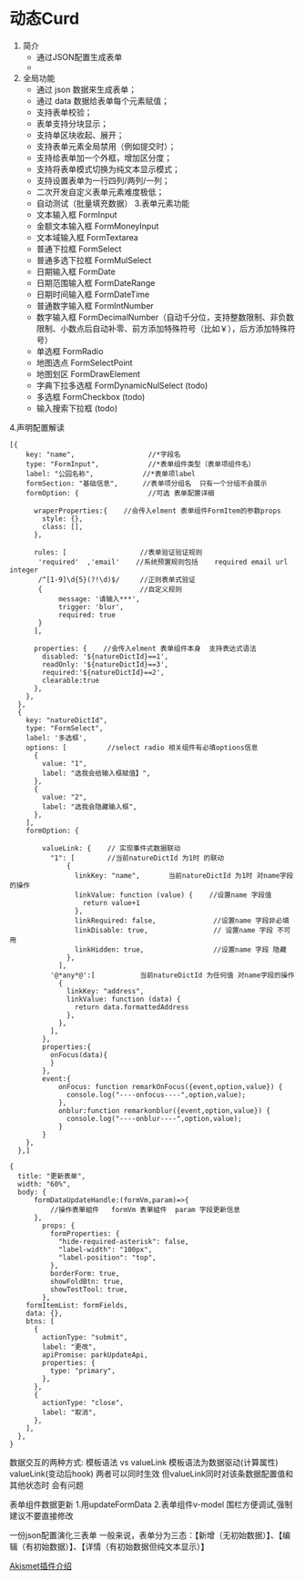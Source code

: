 # 动态Curd
1. 简介
   - 通过JSON配置生成表单
   - 
2. 全局功能
    - 通过 json 数据来生成表单；
    - 通过 data 数据给表单每个元素赋值；
    - 支持表单校验；
    - 表单支持分块显示；
    - 支持单区块收起、展开；
    <!--- 支持将表单显示模式切换：长表单/带 tab 切换的短表单；-->
    - 支持表单元素全局禁用（例如提交时）；
    - 支持给表单加一个外框，增加区分度；
    - 支持将表单模式切换为纯文本显示模式；
    - 支持设置表单为一行四列/两列/一列；
    - 二次开发自定义表单元素难度极低；
    - 自动测试（批量填充数据）
 3.表单元素功能
    - 文本输入框 FormInput
    - 金额文本输入框 FormMoneyInput
    - 文本域输入框  FormTextarea
    - 普通下拉框 FormSelect
    - 普通多选下拉框  FormMulSelect
    - 日期输入框   FormDate
    - 日期范围输入框 FormDateRange
    - 日期时间输入框  FormDateTime
    - 普通数字输入框  FormIntNumber
    - 数字输入框  FormDecimalNumber（自动千分位，支持整数限制、非负数限制、小数点后自动补零、前方添加特殊符号（比如￥），后方添加特殊符号）   
    - 单选框    FormRadio
    - 地图选点  FormSelectPoint
    - 地图划区  FormDrawElement
    - 字典下拉多选框  FormDynamicNulSelect    (todo)
    - 多选框  FormCheckbox    (todo)
    - 输入搜索下拉框   (todo)


4.声明配置解读
```
[{
    key: "name",                  //*字段名   
    type: "FormInput",            //*表单组件类型（表单项组件名）
    label: "公园名称",            //*表单项label
    formSection: "基础信息",      //表单项分组名  只有一个分组不会展示
    formOption: {                 //可选 表单配置详细
    
      wraperProperties:{    //会传入elment 表单组件FormItem的参数props
        style: {},
        class: [],
      },
      
      rules: [                  //表单验证验证规则
       'required'  ,'email'    //系统预置规则包括    required email url integer
       /^[1-9]\d{5}(?!\d)$/     //正则表单式验证
       {                        //自定义规则
            message: '请输入***',
            trigger: 'blur',
            required: true
       }
      ],
     
      properties: {    //会传入elment 表单组件本身  支持表达式语法
        disabled: '${natureDictId}==1',
        readOnly: '${natureDictId}==3',
        required:'${natureDictId}==2',
        clearable:true
      },
    },
  },
  {
    key: "natureDictId",
    type: "FormSelect",
    label: '多选框',
    options: [          //select radio 相关组件有必填options信息
      {
        value: "1",
        label: "选我会给输入框赋值】",
      },
      {
        value: "2",
        label: "选我会隐藏输入框",
      },
    ],
    formOption: {
   
        valueLink: {    // 实现事件式数据联动
          "1": [        //当前natureDictId 为1时 的联动
              {
                linkKey: "name",       当前natureDictId 为1时 对name字段的操作
                linkValue: function (value) {    //设置name 字段值
                  return value+1
                },
                linkRequired: false,              //设置name 字段非必填
                linkDisable: true,                // 设置name 字段 不可用
                linkHidden: true,                 //设置name 字段 隐藏
              },
            ],
          '@*any*@':[           当前natureDictId 为任何值 对name字段的操作
            {
              linkKey: "address",
              linkValue: function (data) {
                return data.formattedAddress
              },
            },
          ],
        },
        properties:{
          onFocus(data){
          }
        },
        event:{
            onFocus: function remarkOnFocus({event,option,value}) {
              console.log("----onfocus----",option,value);
            },
            onblur:function remarkonblur({event,option,value}) {
              console.log("----onblur----",option,value);
            }
        }
    },
  },]
```


```
{
  title: "更新表单",
  width: "60%",
  body: { 
      formDataUpdateHandle:(formVm,param)=>{
          //操作表單組件   formVm 表單組件  param 字段更新信息
      },
        props: {
          formProperties: {
            "hide-required-asterisk": false,
            "label-width": "100px",
            "label-position": "top",
          },
          borderForm: true,
          showFoldBtn: true,
          showTestTool: true,
        },
    formItemList: formFields,
    data: {},
    btns: [
      {
        actionType: "submit",
        label: "更改",
        apiPromise: parkUpdateApi,
        properties: {
          type: "primary",
        },
      },
      {
        actionType: "close",
        label: "取消",
      },
    ],
  },
}
```

数据交互的两种方式: 模板语法 vs valueLink
模板语法为数据驱动(计算属性)   valueLink(变动后hook)
两者可以同时生效    但valueLink同时对该条数据配置值和其他状态时  会有问题


表单组件数据更新   1.用updateFormData    2.表单组件v-model   围栏方便调试,强制建议不要直接修改


一份json配置演化三表单
一般来说，表单分为三态：【新增（无初始数据）】、【编辑（有初始数据）】、【详情（有初始数据但纯文本显示）】
     

 [Akismet插件介绍](https://cn.bluehost.com/blog/wordpress/7397.html)